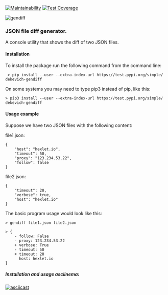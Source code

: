 [![Maintainability](https://api.codeclimate.com/v1/badges/dc3d59db7b47dcdfd224/maintainability)](https://codeclimate.com/github/Dekevich/python-project-lvl2/maintainability)
[![Test Coverage](https://api.codeclimate.com/v1/badges/dc3d59db7b47dcdfd224/test_coverage)](https://codeclimate.com/github/Dekevich/python-project-lvl2/test_coverage)

![gendiff](https://github.com/Dekevich/python-project-lvl2/workflows/gendiff/badge.svg?branch=master)
### JSON file diff generator.

A console utility that shows the diff of two JSON files.

#### Installation

To install the package run the following command from the command line:
    
     > pip install --user --extra-index-url https://test.pypi.org/simple/ dekevich-gendiff

On some systems you may need to type pip3 instead of pip, like this:

    > pip3 install --user --extra-index-url https://test.pypi.org/simple/ dekevich-gendiff

#### Usage example
Suppose we have two JSON files with the following content:
    
file1.json:

    {
        "host": "hexlet.io",
        "timeout": 50,
        "proxy": "123.234.53.22",
        "follow": false
    }
    
file2.json:

    {
        "timeout": 20,
        "verbose": true,
        "host": "hexlet.io"
    }

The basic program usage would look like this:

    > gendiff file1.json file2.json
    
    > {
        - follow: False
        - proxy: 123.234.53.22
        + verbose: True
        - timeout: 50
        + timeout: 20
          host: hexlet.io
    }

##### Installation and usage asciinema:

[![asciicast](https://asciinema.org/a/xNOfmQ1btyhumDj6bo4LkrzEB.svg)](https://asciinema.org/a/xNOfmQ1btyhumDj6bo4LkrzEB)
